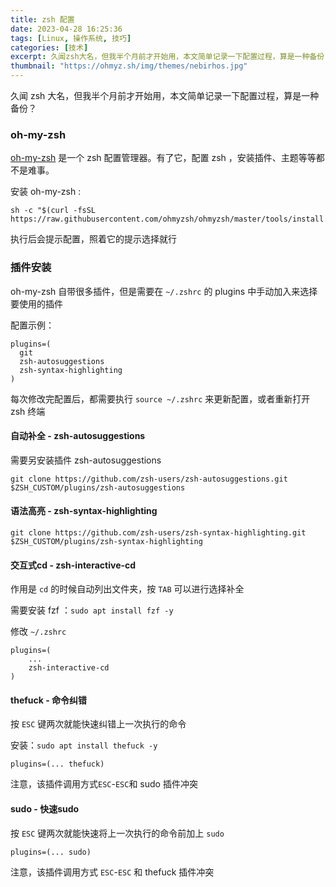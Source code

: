 ```yaml
---
title: zsh 配置
date: 2023-04-28 16:25:36
tags: [Linux, 操作系统, 技巧]
categories: [技术]
excerpt: 久闻zsh大名，但我半个月前才开始用，本文简单记录一下配置过程，算是一种备份？
thumbnail: "https://ohmyz.sh/img/themes/nebirhos.jpg"
---
```


久闻 zsh 大名，但我半个月前才开始用，本文简单记录一下配置过程，算是一种备份？

### oh-my-zsh

[oh-my-zsh](https://ohmyz.sh/) 是一个 zsh 配置管理器。有了它，配置 zsh ，安装插件、主题等等都不是难事。

安装 oh-my-zsh :

```shell
sh -c "$(curl -fsSL https://raw.githubusercontent.com/ohmyzsh/ohmyzsh/master/tools/install.sh)"
```

执行后会提示配置，照着它的提示选择就行

### 插件安装

oh-my-zsh 自带很多插件，但是需要在 `~/.zshrc` 的 plugins 中手动加入来选择要使用的插件

配置示例：

```
plugins=(
  git
  zsh-autosuggestions
  zsh-syntax-highlighting
)
```
每次修改完配置后，都需要执行 `source ~/.zshrc` 来更新配置，或者重新打开 zsh 终端

#### 自动补全 - zsh-autosuggestions

需要另安装插件 zsh-autosuggestions

```shell
git clone https://github.com/zsh-users/zsh-autosuggestions.git $ZSH_CUSTOM/plugins/zsh-autosuggestions
```

#### 语法高亮 - zsh-syntax-highlighting

```shell
git clone https://github.com/zsh-users/zsh-syntax-highlighting.git $ZSH_CUSTOM/plugins/zsh-syntax-highlighting
```

#### 交互式cd - zsh-interactive-cd

作用是 `cd` 的时候自动列出文件夹，按 `TAB` 可以进行选择补全

需要安装 fzf ：`sudo apt install fzf -y`

修改 `~/.zshrc`

```
plugins=(
	...
	zsh-interactive-cd
)
```

#### thefuck - 命令纠错

按 `ESC` 键两次就能快速纠错上一次执行的命令

安装：`sudo apt install thefuck -y`

`plugins=(... thefuck)`

注意，该插件调用方式`ESC`-`ESC`和 sudo 插件冲突

#### sudo - 快速sudo

按 `ESC` 键两次就能快速将上一次执行的命令前加上 `sudo`

`plugins=(... sudo)`

注意，该插件调用方式 `ESC`-`ESC` 和 thefuck 插件冲突
